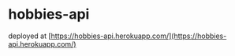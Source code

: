 # hobbies-api

deployed at [https://hobbies-api.herokuapp.com/](https://hobbies-api.herokuapp.com/)
